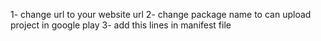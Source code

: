 1- change url to your website url 
2- change package name to can upload project in google play 
3- add this lines in manifest file 
<uses-permission android:name="android.permission.INTERNET" />
    <uses-permission android:name="android.permission.ACCESS_NETWORK_STATE" />
    <uses-permission android:name="android.permission.ACCESS_WIFI_STATE"/>
